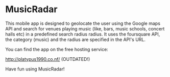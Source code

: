 # MusicRadar

This mobile app is designed to geolocate the user using the Google maps API
and search for venues playing music (like, bars, music schools, concert halls etc) in a predefined search 
radius radius. It uses the foursquare API, the category (music) and the radius are specified in the API's URL.

You can find the app on the free hosting service: 

http://platypus1990.co.nf/ (OUTDATED!)

Have fun using MusicRadar!
